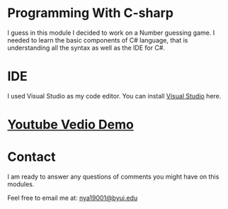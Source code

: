 # **Programming With C-sharp**

I guess in this module I decided to work on a Number guessing game. I needed to learn the basic components of C# language, that is understanding all the syntax as well as the IDE for C#. 
#  IDE 
I used Visual Studio as my code editor. You can install [Visual Studio](https://visualstudio.microsoft.com/) here.

# [Youtube Vedio Demo]()

# **Contact**
I am ready to answer any questions of comments you might have on this modules. 

Feel free to email me at:
[nya19001@byui.edu](https://outlook.office.com/mail/inbox)
